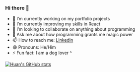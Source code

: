 ### Hi there 👋


- 🔭 I’m currently working on my portfolio projects
- 🌱 I’m currently improving my skills in React
- 👯 I’m looking to collaborate on anything about programming
- 💬 Ask me about how programming grants me magic power
- 📫 How to reach me: [Linkedin](https://www.linkedin.com/in/huan-ai/)
- 😄 Pronouns: He/Him
- ⚡ Fun fact: I am a dog lover ^

[![Huan's GitHub stats](https://github-readme-stats.vercel.app/api?username=Huan4Ai&count_private=true&show_icons=true&hide_border=true)](https://github.com/Huan4Ai/github-readme-stats)
<!-- [![Top Langs](https://github-readme-stats.vercel.app/api/top-langs/?username=Huan4Ai)](https://github.com/Huan4Ai/github-readme-stats) -->
